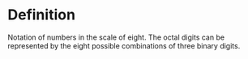 # Definition

Notation of numbers in the scale of eight. The octal digits can be
represented by the eight possible combinations of three binary digits.
